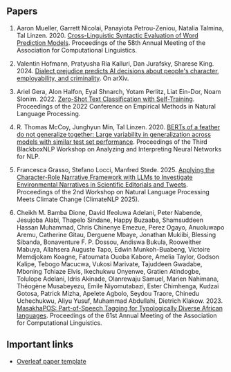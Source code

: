 ## Papers

1. Aaron Mueller, Garrett Nicolai, Panayiota Petrou-Zeniou, Natalia Talmina, Tal Linzen. 2020. [Cross-Linguistic Syntactic Evaluation of Word Prediction Models](https://aclanthology.org/2020.acl-main.490/). Proceedings of the 58th Annual Meeting of the Association for Computational Linguistics.

2. Valentin Hofmann, Pratyusha Ria Kalluri, Dan Jurafsky, Sharese King. 2024. [Dialect prejudice predicts AI decisions about people's character, employability, and criminality](https://arxiv.org/abs/2403.00742). On arXiv.

3. Ariel Gera, Alon Halfon, Eyal Shnarch, Yotam Perlitz, Liat Ein-Dor, Noam Slonim. 2022. [Zero-Shot Text Classification with Self-Training](https://aclanthology.org/2022.emnlp-main.73/). Proceedings of the 2022 Conference on Empirical Methods in Natural Language Processing. 

4. R. Thomas McCoy, Junghyun Min, Tal Linzen. 2020. [BERTs of a feather do not generalize together: Large variability in generalization across models with similar test set performance](https://aclanthology.org/2020.blackboxnlp-1.21/). Proceedings of the Third BlackboxNLP Workshop on Analyzing and Interpreting Neural Networks for NLP. 

5. Francesca Grasso, Stefano Locci, Manfred Stede. 2025. [Applying the Character-Role Narrative Framework with LLMs to Investigate Environmental Narratives in Scientific Editorials and Tweets](https://aclanthology.org/2025.climatenlp-1.4/). Proceedings of the 2nd Workshop on Natural Language Processing Meets Climate Change (ClimateNLP 2025).

6. Cheikh M. Bamba Dione, David Ifeoluwa Adelani, Peter Nabende, Jesujoba Alabi, Thapelo Sindane, Happy Buzaaba, Shamsuddeen Hassan Muhammad, Chris Chinenye Emezue, Perez Ogayo, Anuoluwapo Aremu, Catherine Gitau, Derguene Mbaye, Jonathan Mukiibi, Blessing Sibanda, Bonaventure F. P. Dossou, Andiswa Bukula, Rooweither Mabuya, Allahsera Auguste Tapo, Edwin Munkoh-Buabeng, Victoire Memdjokam Koagne, Fatoumata Ouoba Kabore, Amelia Taylor, Godson Kalipe, Tebogo Macucwa, Vukosi Marivate, Tajuddeen Gwadabe, Mboning Tchiaze Elvis, Ikechukwu Onyenwe, Gratien Atindogbe, Tolulope Adelani, Idris Akinade, Olanrewaju Samuel, Marien Nahimana, Théogène Musabeyezu, Emile Niyomutabazi, Ester Chimhenga, Kudzai Gotosa, Patrick Mizha, Apelete Agbolo, Seydou Traore, Chinedu Uchechukwu, Aliyu Yusuf, Muhammad Abdullahi, Dietrich Klakow. 2023. [MasakhaPOS: Part-of-Speech Tagging for Typologically Diverse African languages](https://aclanthology.org/2023.acl-long.609/). Proceedings of the 61st Annual Meeting of the Association for Computational Linguistics. 


## Important links

- [Overleaf paper template](https://www.overleaf.com/read/ywvnsjqxsjqh#f4d47b)
